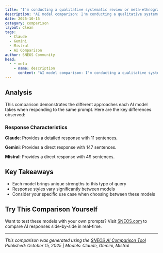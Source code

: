 ```yaml
---
title: "I'm conducting a qualitative systematic review or meta-ethnography. Help me: 1) Search systematically for qualitative studies on topic"
description: "AI model comparison: I'm conducting a qualitative systematic review or meta-ethnography. Help me: 1) Search systematicall..."
date: 2025-10-15
category: comparison
layout: Clean
tags:
  - Claude
  - Gemini
  - Mistral
  - AI Comparison
author: SNEOS Community
head:
  - - meta
    - name: description
      content: "AI model comparison: I'm conducting a qualitative systematic review or meta-ethnography. Help me: 1) Search systematically for qualitative st..."
---
```


<ChatComparison
  title="I'm conducting a qualitative systematic review or meta-ethnography. Help me: 1) Search systematically for qualitative studies on topic"
  prompt="I'm conducting a qualitative systematic review or meta-ethnography. Help me: 1) Search systematically for qualitative studies on topic"
  :responses='{"Claude": "# Guide to Systematically Searching for Qualitative Studies\n\nI\u0027ll help you develop a comprehensive search strategy for your meta-ethnography. Here\u0027s a step-by-step approach:\n\n## 1. DEFINE YOUR RESEARCH QUESTION\n\nFirst, clarify your focus using a framework like:\n- **PICo**: Population, Phenomenon of Interest, Context\n- **SPIDER**: Sample, Phenomenon of Interest, Design, Evaluation, Research type\n\n**Example**: If studying patient experiences of chronic pain:\n- Population: Adults with chronic pain\n- Interest: Lived experiences, coping strategies\n- Context: Primary care settings\n\n## 2. IDENTIFY KEY CONCEPTS \u0026 SEARCH TERMS\n\nCreate a term list for each concept:\n\n**Concept terms** (your topic):\n- Main terms \u002B synonyms\n- Lay terms \u002B professional terms\n\n**Qualitative methodology filters**:\n- interview*, focus group*, qualitative, ethnograph*, phenomenolog*, grounded theory, lived experience*, narrative*, thematic analysis\n\n## 3. SELECT DATABASES\n\n**Essential databases:**\n- MEDLINE (PubMed/Ovid)\n- CINAHL (nursing/allied health)\n- PsycINFO (psychology)\n- Scopus or Web of Science\n\n**Discipline-specific options:**\n- ERIC (education)\n- Sociological Abstracts\n- ASSIA (social sciences)\n- Anthropology Plus\n\n## 4. BUILD YOUR SEARCH STRATEGY\n\n**Structure using Boolean operators:**\n\n\u0060\u0060\u0060\n(Concept 1 terms) AND (Concept 2 terms) AND (Qualitative filter)\n\u0060\u0060\u0060\n\n**Example search (PubMed):**\n\u0060\u0060\u0060\n(\u0022chronic pain\u0022[Title/Abstract] OR \u0022persistent pain\u0022[Title/Abstract])\nAND\n(\u0022patient experience*\u0022[Title/Abstract] OR \u0022lived experience*\u0022[Title/Abstract])\nAND\n(qualitative[Title/Abstract] OR interview*[Title/Abstract] OR \n\u0022focus group*\u0022[Title/Abstract])\n\u0060\u0060\u0060\n\n**Tips:**\n- Use truncation (*) for word variations\n- Use phrase searching (\u0022 \u0022) for exact phrases\n- Adapt syntax for each database\n- Don\u0027t over-restrict - qualitative studies may not use methods terms consistently\n\n## 5. SUPPLEMENTARY SEARCH METHODS\n\n**Citation searching:**\n- Forward citation tracking (who cited key papers?)\n- Backward citation tracking (reference lists)\n- Use Google Scholar, Web of Science, or Scopus\n\n**Hand searching:**\n- Key journals in your field\n- Recent issues not yet indexed\n\n**Grey literature:**\n- OpenGrey, ProQuest Dissertations\n- Organizational/government reports\n- Conference proceedings\n\n**Contact experts:**\n- Authors of key studies\n- Professional networks\n\n## 6. DOCUMENT YOUR PROCESS\n\nCreate a search log recording:\n- Date of search\n- Database and platform used\n- Complete search string\n- Number of results\n- Any filters applied (date, language)\n\n**Use PRISMA flowchart** to track:\n- Records identified\n- Duplicates removed\n- Records screened\n- Studies included/excluded with reasons\n\n## 7. QUALITATIVE-SPECIFIC QUALITY FILTERS\n\nConsider validated filters like:\n- **PubMed qualitative filter** (Hedges filter)\n- **CINAHL qualitative limit** (built-in limiters)\n\nBut be cautious - these may exclude relevant studies.\n\n## 8. MANAGE YOUR RESULTS\n\n- Use reference management software (Zotero, EndNote, Mendeley)\n- Export results with full details\n- Remove duplicates systematically\n- Consider using Covidence or Rayyan for screening\n\n---\n\n## SAMPLE SEARCH STRATEGY TEMPLATE\n\n**Database:** CINAHL (EBSCO)\n**Date:** [Date]\n**Results:** [Number]\n\n| # | Search Terms | Results |\n|---|--------------|---------|\n| S1 | (MH \u0022Chronic Pain\u0022) | |\n| S2 | TI/AB (\u0022chronic pain\u0022 OR \u0022persistent pain\u0022) | |\n| S3 | S1 OR S2 | |\n| S4 | (MH \u0022Qualitative Studies\u002B\u0022) | |\n| S5 | TI/AB (qualitative OR interview* OR ethnograph*) | |\n| S6 | S4 OR S5 | |\n| S7 | S3 AND S6 | |\n\n**Limits applied:** English language, 2010-2024\n\n---", "Gemini": "That\u0027s an excellent project! Searching systematically for qualitative studies presents unique challenges compared to quantitative studies, primarily because:\n\n1.  **Terminology:** Qualitative research methods and reporting styles are diverse, and studies may not explicitly use the term \u0022qualitative.\u0022\n2.  **Indexing:** Database indexing for qualitative studies isn\u0027t as robust or standardized as for clinical trials.\n3.  **Recall vs. Precision:** For qualitative synthesis, you often prioritize *recall* (finding as many relevant studies as possible) over *precision* (minimizing irrelevant hits), meaning your initial searches might yield many non-qualitative studies.\n\nHere\u0027s a comprehensive, step-by-step guide to systematically search for qualitative studies for your review or meta-ethnography:\n\n---\n\n## Step 1: Planning and Preparation \u2013 Laying the Groundwork\n\nBefore you even touch a database, thorough planning is crucial.\n\n1.  **Clearly Define Your Research Question:**\n    *   Qualitative questions often focus on experiences, perceptions, meanings, or processes. Use frameworks like **SPIDER** (Sample, Phenomenon of Interest, Design, Evaluation, Research type) or **ECLIPSE** (Expectation, Client Group, Location, Impact, Professionals, Service) to structure your question.\n    *   **Example (SPIDER):** What are the **experiences** (Phenomenon) of **young adults (18-25) living with Type 1 Diabetes** (Sample) regarding **self-management** (Evaluation) as explored through **qualitative research** (Design, Research Type)?\n\n2.  **Develop a Comprehensive List of Keywords and Synonyms:**\n    *   **Concept 1: Your Topic/Phenomenon:** Brainstorm all possible terms, jargon, and lay language related to your core topic.\n        *   *Example:* \u0022Type 1 Diabetes,\u0022 \u0022T1D,\u0022 \u0022juvenile diabetes,\u0022 \u0022insulin-dependent diabetes.\u0022\n        *   *Example:* \u0022Self-management,\u0022 \u0022self-care,\u0022 \u0022adherence,\u0022 \u0022coping,\u0022 \u0022daily life,\u0022 \u0022routine,\u0022 \u0022treatment burden.\u0022\n    *   **Concept 2: Population/Sample (if applicable):**\n        *   *Example:* \u0022Young adult,\u0022 \u0022adolescent,\u0022 \u0022youth,\u0022 \u0022emerging adult,\u0022 \u0022student.\u0022\n    *   **Concept 3: Qualitative Methodology Terms:** This is critical! Think broadly.\n        *   **Methods:** \u0022qualitative research,\u0022 \u0022interview,\u0022 \u0022focus group,\u0022 \u0022discourse analysis,\u0022 \u0022narrative analysis,\u0022 \u0022thematic analysis,\u0022 \u0022content analysis (if qualitative),\u0022 \u0022ethnography,\u0022 \u0022phenomenology,\u0022 \u0022grounded theory,\u0022 \u0022case study (if qualitative),\u0022 \u0022action research.\u0022\n        *   **Outcomes/Experiences:** \u0022experience,\u0022 \u0022perception,\u0022 \u0022perspective,\u0022 \u0022view,\u0022 \u0022attitude,\u0022 \u0022belief,\u0022 \u0022meaning,\u0022 \u0022understanding,\u0022 \u0022feeling,\u0022 \u0022lived experience,\u0022 \u0022journey,\u0022 \u0022story.\u0022\n        *   **Context:** \u0022social,\u0022 \u0022cultural,\u0022 \u0022contextual.\u0022\n    *   **Use Boolean Operators:**\n        *   \u0060OR\u0060 to combine synonyms (e.g., \u0060(Type 1 Diabetes OR T1D OR juvenile diabetes)\u0060).\n        *   \u0060AND\u0060 to combine different concepts (e.g., \u0060(Diabetes terms) AND (Self-management terms) AND (Qualitative terms)\u0060).\n        *   \u0060NOT\u0060 (use with extreme caution) to exclude highly irrelevant terms.\n    *   **Use Truncation (\u0060*\u0060) and Wildcards (\u0060?\u0060):**\n        *   \u0060experienc*\u0060 will find \u0022experience,\u0022 \u0022experiences,\u0022 \u0022experiencing.\u0022\n        *   \u0060wom?n\u0060 will find \u0022woman,\u0022 \u0022women.\u0022\n\n3.  **Identify Key Databases:**\n    *   **Biomedical/Health Sciences:**\n        *   **PubMed/MEDLINE:** Essential for health topics. Use MeSH (Medical Subject Headings).\n        *   **CINAHL (Cumulative Index to Nursing and Allied Health Literature):** Excellent for qualitative health research, often has good qualitative filters.\n        *   **PsycINFO:** For psychological and behavioral aspects.\n        *   **Embase:** Broad biomedical coverage, strong for drug research.\n        *   **Web of Science (Core Collection):** Multi-disciplinary, strong for citation tracking.\n        *   **Scopus:** Broad scientific, technical, medical, and social science coverage, good for citation tracking.\n    *   **Social Sciences/Education:**\n        *   **Sociological Abstracts:** For sociological perspectives.\n        *   **ERIC (Education Resources Information Center):** If your topic has an educational component.\n    *   **Dissertations \u0026 Theses:**\n        *   **ProQuest Dissertations \u0026 Theses Global:** Crucial for identifying unpublished qualitative research.\n    *   **Google Scholar:** Use with caution for initial broad searches, but it\u0027s less systematic for tracking. Useful for finding grey literature and forward citation searching.\n\n4.  **Develop a Search Protocol:**\n    *   Document your research question, inclusion/exclusion criteria, planned databases, keywords, and search strategy. This ensures transparency and reproducibility.\n    *   Consider using a template like the **PRISMA-S** (PRISMA for Search Strategies) extension.\n\n---\n\n## Step 2: Executing the Search \u2013 Iterative and Comprehensive\n\nThis phase involves running your searches and adapting as you go.\n\n1.  **Perform Pilot Searches:**\n    *   Start with one database (e.g., CINAHL or PubMed) and a core set of terms.\n    *   Evaluate the results: Are you getting relevant studies? Are you missing obvious ones?\n    *   Refine your keywords and operators based on the pilot\u0027s findings. This is an iterative process.\n\n2.  **Build Your Search Strategy for Each Database:**\n    *   **Concept-by-Concept Approach:**\n        1.  List all search terms for your first concept (e.g., Topic). Combine them with \u0060OR\u0060.\n        2.  List all search terms for your second concept (e.g., Population). Combine them with \u0060OR\u0060.\n        3.  List all search terms for your third concept (e.g., Qualitative Methodology). Combine them with \u0060OR\u0060.\n        4.  Combine all three sets using \u0060AND\u0060.\n    *   **Utilize Subject Headings (Thesaurus Terms):**\n        *   **MeSH (Medical Subject Headings) in PubMed/MEDLINE:** Search for your topic and qualitative terms within the MeSH database. Use \u0022Explode\u0022 to include narrower terms.\n        *   **CINAHL Headings in CINAHL:** Similar to MeSH, very helpful for nursing and allied health.\n        *   **Thesaurus in PsycINFO:** For psychological terms.\n        *   **Key Tip:** Don\u0027t *only* rely on subject headings. Always combine them with free-text keyword searching in titles and abstracts (\u0060[tiab]\u0060) to capture newer articles or those not perfectly indexed.\n\n3.  **Incorporate Qualitative Filters/Limiters (with caution):**\n    *   Some databases (e.g., CINAHL, PsycINFO) have specific \u0022Qualitative Study\u0022 limiters.\n    *   **Caution:** These limiters are often not comprehensive and can exclude relevant studies. Use them as an *additional* search string rather than a sole filter, or use them and then run a separate, broader search without them to compare results.\n    *   **Best Practice:** Rely more heavily on your comprehensive list of qualitative keywords (e.g., \u0060(qualitative OR interview OR grounded theory OR phenomenology OR experience* OR perception*)\u0060) combined with your topic terms.\n\n4.  **Adapt to Each Database\u0027s Syntax:**\n    *   Each database has slightly different syntax for Boolean operators, truncation, and field codes (e.g., \u0060[tiab]\u0060 for PubMed, \u0060TI,AB\u0060 for Embase). Consult their help sections.\n\n5.  **Save and Document Your Search Strings:**\n    *   Record the full search string for each database, along with the date of the search and the number of results found. This is vital for your methodology section and PRISMA flow diagram.\n\n---\n\n## Step 3: Expanding and Refining \u2013 Beyond Initial Database Searches\n\nQualitative research often requires more expansive searching beyond standard databases.\n\n1.  **Reference List Checking (Citation Chasing/Snowballing - Backward):**\n    *   Once you\u0027ve identified initial highly relevant studies, meticulously check their reference lists for other pertinent articles. This is often one of the most fruitful strategies for qualitative reviews.\n\n2.  **Forward Citation Searching:**\n    *   Use databases like Web of Science, Scopus, and Google Scholar to find articles that have *cited* your key relevant papers. This helps identify newer research that built upon or responded to the foundational work.\n\n3.  **Grey Literature Search:**\n    *   Qualitative research may be published in non-peer-reviewed sources due to its nature (e.g., dissertations, government reports, conference proceedings).\n    *   **Databases:** ProQuest Dissertations \u0026 Theses Global, OpenGrey, specific organizational websites (e.g., WHO, CDC, national health bodies, charities relevant to your topic).\n    *   **Google Scholar/Advanced Google Search:** Can be useful here, but results require more critical appraisal.\n\n4.  **Hand Searching Key Journals:**\n    *   Identify 3-5 core qualitative research journals or journals highly relevant to your topic that frequently publish qualitative work. Manually browse their tables of contents for the last 5-10 years.\n    *   *Examples of qualitative journals:* Qualitative Health Research, Qualitative Research, Journal of Advanced Nursing (often publishes qualitative work), Social Science \u0026 Medicine.\n\n5.  **Contact Experts:**\n    *   Reach out to researchers prominent in your field and ask if they know of any relevant unpublished work, ongoing studies, or studies you might have missed.\n\n---\n\n## Step 4: Managing and Documenting Your Results\n\n1.  **Import Results into Reference Management Software:**\n    *   Use tools like EndNote, Zotero, Mendeley, or Rayyan (specifically designed for systematic reviews).\n    *   This allows for easy deduplication, screening, and organization of articles.\n\n2.  **Deduplicate Records:**\n    *   After importing from all databases, remove duplicate entries. Reference managers have built-in functions for this.\n\n3.  **Screening:**\n    *   **Title/Abstract Screening:** Go through all unique records, first by title and abstract, to identify potentially relevant studies. Have at least two reviewers screen independently to reduce bias and ensure accuracy.\n    *   **Full-Text Screening:** Retrieve the full text for all studies that pass title/abstract screening. Again, have two reviewers independently assess eligibility against your inclusion/exclusion criteria. Resolve any discrepancies through discussion or a third reviewer.\n\n4.  **Create a PRISMA Flow Diagram:**\n    *   Document the number of records identified, duplicates removed, records screened, excluded (with reasons), and finally, the number of studies included in your review. This is a standard requirement for systematic reviews.\n\n5.  **Maintain a Detailed Search Log:**\n    *   Keep a record of every database searched, the exact search strings used, the date of the search, and the number of results obtained. This is crucial for transparency and reproducibility in your methods section.\n\n---\n\n**Key Takeaways for Qualitative Systematic Searching:**\n\n*   **Be Comprehensive:** Use a wide range of keywords for both your topic *and* qualitative methodology.\n*   **Be Iterative:** Your search strategy will evolve as you discover new terms and find relevant studies.\n*   **Go Beyond Standard Databases:** Grey literature, citation chaining, and hand-searching are vital.\n*   **Document Everything:** Transparency is paramount for a systematic review.\n*   **Two Reviewers:** For screening, this significantly enhances rigor and reduces bias.\n\nThis detailed approach should set you up for a robust and systematic search for your qualitative review or meta-ethnography. Good luck!", "Mistral": "Conducting a qualitative systematic review or meta-ethnography involves a systematic and rigorous approach to searching for and synthesizing qualitative studies on a specific topic. Here are the steps to help you search systematically for qualitative studies:\n\n### 1. Define Your Research Question\n- **Clarify the Topic**: Clearly define the research question or topic you are interested in. This will guide your search strategy.\n- **PICO Framework**: Although traditionally used for quantitative reviews, the PICO framework (Population, Intervention, Comparison, Outcome) can be adapted for qualitative research. For qualitative studies, you might focus on Population, Phenomenon of Interest, and Context.\n\n### 2. Develop a Search Strategy\n- **Keywords and Search Terms**: Identify key concepts and terms related to your topic. Use a combination of keywords, synonyms, and related terms.\n- **Boolean Operators**: Use Boolean operators (AND, OR, NOT) to combine search terms effectively.\n- **Truncation and Wildcards**: Use truncation (*) and wildcards (?) to capture variations of terms.\n\n### 3. Select Databases\n- **Electronic Databases**: Use a variety of databases to ensure comprehensive coverage. Common databases for qualitative research include:\n  - PubMed/MEDLINE\n  - CINAHL\n  - PsycINFO\n  - Embase\n  - Scopus\n  - Web of Science\n  - Sociological Abstracts\n  - Google Scholar\n- **Grey Literature**: Include sources like dissertations, conference proceedings, and reports from organizations.\n\n### 4. Conduct the Search\n- **Initial Search**: Perform an initial search using your keywords and search terms.\n- **Refine Search**: Review the initial results and refine your search strategy as needed. This might involve adding or removing search terms, adjusting Boolean operators, or using filters.\n- **Documentation**: Keep a detailed record of your search strategy, including the databases searched, search terms used, and the number of results retrieved.\n\n### 5. Screen and Select Studies\n- **Title and Abstract Screening**: Review the titles and abstracts of the retrieved studies to determine their relevance to your research question.\n- **Full-Text Review**: Obtain and review the full texts of potentially relevant studies to assess their eligibility.\n- **Inclusion and Exclusion Criteria**: Develop clear inclusion and exclusion criteria to guide your selection process. Criteria might include study design, population, context, and relevance to the research question.\n\n### 6. Quality Appraisal\n- **Critical Appraisal Tools**: Use established tools to assess the quality of the qualitative studies. Common tools include:\n  - Critical Appraisal Skills Programme (CASP)\n  - Consolidated Criteria for Reporting Qualitative Research (COREQ)\n  - Standards for Reporting Qualitative Research (SRQR)\n- **Exclusion Based on Quality**: Decide whether to exclude studies based on quality. This decision should be transparent and justified.\n\n### 7. Data Extraction\n- **Data Extraction Form**: Develop a data extraction form to systematically extract relevant information from each study. This might include study characteristics, methodology, findings, and quotes.\n- **Consistency**: Ensure consistency in data extraction by having multiple reviewers and resolving discrepancies through discussion.\n\n### 8. Synthesis\n- **Thematic Analysis**: Use thematic analysis to identify, analyze, and report patterns (themes) within the data.\n- **Meta-Ethnography**: If conducting a meta-ethnography, follow the seven-step process outlined by Noblit and Hare:\n  1. Getting started\n  2. Deciding what is relevant to the initial interest\n  3. Reading the studies\n  4. Determining how the studies are related\n  5. Translating the studies into one another\n  6. Synthesizing translations\n  7. Expressing the synthesis\n\n### 9. Reporting\n- **Transparent Reporting**: Ensure transparent reporting of your methods and findings. Use guidelines such as the Enhancing Transparency in Reporting the Synthesis of Qualitative Research (ENTREQ) statement.\n- **Publication**: Consider publishing your systematic review or meta-ethnography in a relevant journal to contribute to the body of knowledge.\n\n### Tools and Resources\n- **Reference Management Software**: Use tools like EndNote, Zotero, or Mendeley to manage your references and citations.\n- **Search Alerts**: Set up search alerts in databases to stay updated on new publications related to your topic.\n\nBy following these steps, you can systematically search for and synthesize qualitative studies on your topic, ensuring a rigorous and comprehensive approach to your qualitative systematic review or meta-ethnography."}' published-date="{DateTime.UtcNow:HH:mm}"
/>

## Analysis

This comparison demonstrates the different approaches each AI model takes when responding to the same prompt. Here are the key differences observed:

### Response Characteristics

**Claude**: Provides a detailed response with 11 sentences. 

**Gemini**: Provides a direct response with 147 sentences. 

**Mistral**: Provides a direct response with 49 sentences. 

## Key Takeaways

- Each model brings unique strengths to this type of query
- Response styles vary significantly between models
- Consider your specific use case when choosing between these models

## Try This Comparison Yourself

Want to test these models with your own prompts? Visit [SNEOS.com](https://sneos.com) to compare AI responses side-by-side in real-time.

---

*This comparison was generated using the [SNEOS AI Comparison Tool](https://sneos.com)*
*Published: October 15, 2025 | Models: Claude, Gemini, Mistral*

